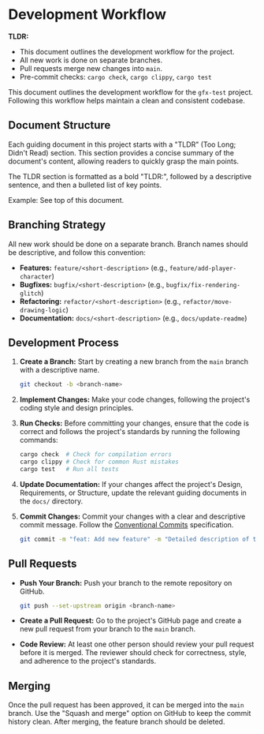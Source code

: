 # Development Workflow

**TLDR:**
* This document outlines the development workflow for the project.
* All new work is done on separate branches.
* Pull requests merge new changes into `main`.
* Pre-commit checks: `cargo check`, `cargo clippy`, `cargo test`

This document outlines the development workflow for the `gfx-test` project. Following
this workflow helps maintain a clean and consistent codebase.

## Document Structure

Each guiding document in this project starts with a "TLDR" (Too Long; Didn't Read)
section. This section provides a concise summary of the document's content,
allowing readers to quickly grasp the main points.

The TLDR section is formatted as a bold "TLDR:", followed by a descriptive
sentence, and then a bulleted list of key points.

Example: See top of this document.

## Branching Strategy

All new work should be done on a separate branch. Branch names should be descriptive, and follow this convention:

- **Features:** `feature/<short-description>` (e.g., `feature/add-player-character`)
- **Bugfixes:** `bugfix/<short-description>` (e.g., `bugfix/fix-rendering-glitch`)
- **Refactoring:** `refactor/<short-description>` (e.g., `refactor/move-drawing-logic`)
- **Documentation:** `docs/<short-description>` (e.g., `docs/update-readme`)

## Development Process

1. **Create a Branch:**
   Start by creating a new branch from the `main` branch with a descriptive name.

   ```bash
   git checkout -b <branch-name>
   ```

2. **Implement Changes:**
   Make your code changes, following the project's coding style and design
   principles.

3. **Run Checks:**
   Before committing your changes, ensure that the code is correct and follows
   the project's standards by running the following commands:

   ```bash
   cargo check  # Check for compilation errors
   cargo clippy # Check for common Rust mistakes
   cargo test   # Run all tests
   ```

4. **Update Documentation:**
   If your changes affect the project's Design, Requirements, or Structure,
   update the relevant guiding documents in the `docs/` directory.

5. **Commit Changes:**
   Commit your changes with a clear and descriptive commit message. Follow the
   [Conventional Commits](https://www.conventionalcommits.org/) specification.

   ```bash
   git commit -m "feat: Add new feature" -m "Detailed description of the new feature."
   ```

## Pull Requests

- **Push Your Branch:**
  Push your branch to the remote repository on GitHub.

  ```bash
  git push --set-upstream origin <branch-name>
  ```

- **Create a Pull Request:**
  Go to the project's GitHub page and create a new pull request from your branch
  to the `main` branch.

- **Code Review:**
  At least one other person should review your pull request before it is merged.
  The reviewer should check for correctness, style, and adherence to the
  project's standards.

## Merging

Once the pull request has been approved, it can be merged into the `main` branch.
Use the "Squash and merge" option on GitHub to keep the commit history clean.
After merging, the feature branch should be deleted.
